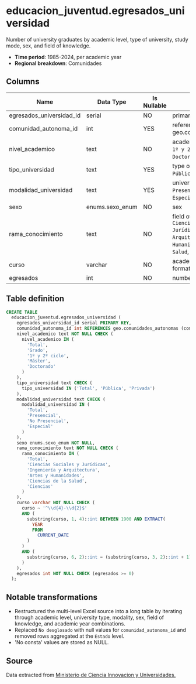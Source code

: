 # educacion_juventud.egresados_universidad

Number of university graduates by academic level, type of university, study mode, sex, and field of knowledge.

- **Time period**: 1985-2024, per academic year
- **Regional breakdown**: Comunidades

## Columns

| Name | Data Type | Is Nullable | Description |
| --- | --- | --- | --- |
| egresados_universidad_id | serial | NO | primary key |
| comunidad_autonoma_id | int | YES | references geo.comunidades_autonomas |
| nivel_academico | text | NO | academic level (`Total`, `Grado`, `1º y 2º ciclo`, `Máster`, `Doctorado`) |
| tipo_universidad | text | YES | type of university (`Total`, `Pública`, `Privada`) |
| modalidad_universidad | text | YES | university modality (`Total`, `Presencial`, `No Presencial`, `Especial`) |
| sexo | enums.sexo_enum | NO | sex |
| rama_conocimiento | text | NO | field of knowledge (`Total`, `Ciencias Sociales y Jurídicas`, `Ingeniería y Arquitectura`, `Artes y Humanidades`, `Ciencias de la Salud`, `Ciencias`) |
| curso | varchar | NO | academic year in `yyyy-yy` format |
| egresados | int | NO | number of graduates |

## Table definition

```sql
CREATE TABLE
  educacion_juventud.egresados_universidad (
    egresados_universidad_id serial PRIMARY KEY,
    comunidad_autonoma_id int REFERENCES geo.comunidades_autonomas (comunidad_autonoma_id),
    nivel_academico text NOT NULL CHECK (
      nivel_academico IN (
        'Total',
        'Grado',
        '1º y 2º ciclo',
        'Máster',
        'Doctorado'
      )
    ),
    tipo_universidad text CHECK (
      tipo_universidad IN ('Total', 'Pública', 'Privada')
    ),
    modalidad_universidad text CHECK (
      modalidad_universidad IN (
        'Total',
        'Presencial',
        'No Presencial',
        'Especial'
      )
    ),
    sexo enums.sexo_enum NOT NULL,
    rama_conocimiento text NOT NULL CHECK (
      rama_conocimiento IN (
        'Total',
        'Ciencias Sociales y Jurídicas',
        'Ingeniería y Arquitectura',
        'Artes y Humanidades',
        'Ciencias de la Salud',
        'Ciencias'
      )
    ),
    curso varchar NOT NULL CHECK (
      curso ~ '^\\d{4}-\\d{2}$'
      AND (
        substring(curso, 1, 4)::int BETWEEN 1900 AND EXTRACT(
          YEAR
          FROM
            CURRENT_DATE
        )
      )
      AND (
        substring(curso, 6, 2)::int = (substring(curso, 3, 2)::int + 1) % 100
      )
    ),
    egresados int NOT NULL CHECK (egresados >= 0)
  );
```

## Notable transformations

- Restructured the multi-level Excel source into a long table by iterating through academic level, university type, modality, sex, field of knowledge, and academic year combinations.
- Replaced `No desglosado` with null values for `comunidad_autonoma_id` and removed rows aggregated at the `Estado` level.
- 'No consta' values are stored as NULL.

## Source

Data extracted from <a href="https://estadisticas.universidades.gob.es/jaxiPx/Tabla.htm?path=/Universitaria/Alumnado/EEU_2024/Serie/TotalSUE//l0/&file=HIS_Egr_TotalSUE_Rama_CA.px&type=pcaxis&L=0" target="_blank">Ministerio de Ciencia Innovacion y Universidades.</a>
